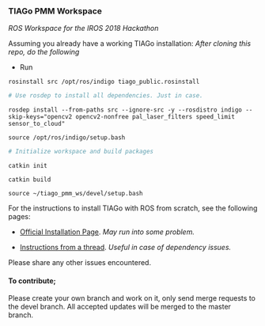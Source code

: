 ### TIAGo PMM Workspace
*ROS Workspace for the IROS 2018 Hackathon*

Assuming you already have a working TIAGo installation:
*After cloning this repo, do the following*
* Run

`rosinstall src /opt/ros/indigo tiago_public.rosinstall`

```python
# Use rosdep to install all dependencies. Just in case.
```

`rosdep install --from-paths src --ignore-src -y --rosdistro indigo --skip-keys="opencv2 opencv2-nonfree pal_laser_filters speed_limit sensor_to_cloud"`

`source /opt/ros/indigo/setup.bash`

```python
# Initialize workspace and build packages
```

`catkin init`

`catkin build`

`source ~/tiago_pmm_ws/devel/setup.bash`

For the instructions to install TIAGo with ROS from scratch, see the following pages:
* [Official Installation Page](http://wiki.ros.org/Robots/TIAGo/Tutorials/Installation/TiagoSimulation). *May run into some problem.*

* [Instructions from a thread](https://answers.ros.org/question/283875/dependency-error-while-installing-tiago/). *Useful in case of dependency issues.*

Please share any other issues encountered.

#### To contribute;
Please create your own branch and work on it, only send merge requests to the devel branch. 
All accepted updates will be merged to the master branch.
